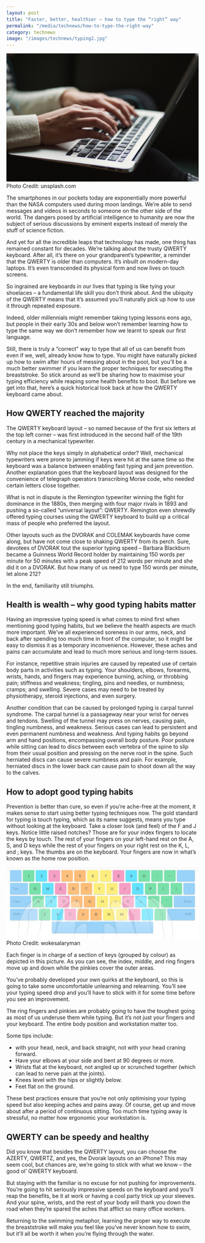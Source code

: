 ```yaml
---
layout: post
title: "Faster, better, healthier – how to type the “right” way"
permalink: "/media/technews/how-to-type-the-right-way"
category: technews
image: "/images/technews/typing2.jpg"
---
```


![The right finger placement](/images/technews/typing2.jpg)
Photo Credit: unsplash.com

The smartphones in our pockets today are exponentially more powerful than the NASA computers used during moon landings. We’re able to send messages and videos in seconds to someone on the other side of the world. The dangers posed by artificial intelligence to humanity are now the subject of serious discussions by eminent experts instead of merely the stuff of science fiction. 

And yet for all the incredible leaps that technology has made, one thing has remained constant for decades. We’re talking about the trusty QWERTY keyboard. 
After all, it’s there on your grandparent’s typewriter, a reminder that the QWERTY is older than computers. It’s inbuilt on modern-day laptops. It’s even transcended its physical form and now lives on touch screens. 

So ingrained are keyboards in our lives that typing is like tying your shoelaces – a fundamental life skill you don’t think about. And the ubiquity of the QWERTY means that it’s assumed you’ll naturally pick up how to use it through repeated exposure. 

Indeed, older millennials might remember taking typing lessons eons ago, but people in their early 30s and below won’t remember learning how to type the same way we don’t remember how we learnt to speak our first language. 

Still, there is truly a “correct” way to type that all of us can benefit from even if we, well, already know how to type. You might have naturally picked up how to swim after hours of messing about in the pool, but you'll be a much better swimmer if you learn the proper techniques for executing the breaststroke. So stick around as we’ll be sharing how to maximise your typing efficiency while reaping some health benefits to boot. But before we get into that, here’s a quick historical look back at how the QWERTY keyboard came about. 

## How QWERTY reached the majority
The QWERTY keyboard layout – so named because of the first six letters at the top left corner – was first introduced in the second half of the 19th century in a mechanical typewriter.

Why not place the keys simply in alphabetical order? Well, mechanical typewriters were prone to jamming if keys were hit at the same time so the keyboard was a balance between enabling fast typing and jam prevention. Another explanation goes that the keyboard layout was designed for the convenience of telegraph operators transcribing Morse code, who needed certain letters close together. 

What is not in dispute is the Remington typewriter winning the fight for dominance in the 1880s, then merging with four major rivals in 1893 and pushing a so-called “universal layout”: QWERTY. Remington even shrewdly offered typing courses using the QWERTY keyboard to build up a critical mass of people who preferred the layout. 

Other layouts such as the DVORAK and COLEMAK keyboards have come along, but have not come close to shaking QWERTY from its perch. Sure, devotees of DVORAK tout the superior typing speed – Barbara Blackburn became a Guinness World Record holder by maintaining 150 words per minute for 50 minutes with a peak speed of 212 words per minute and she did it on a DVORAK. But how many of us need to type 150 words per minute, let alone 212? 

In the end, familiarity still triumphs. 

## Health is wealth – why good typing habits matter
Having an impressive typing speed is what comes to mind first when mentioning good typing habits, but we believe the health aspects are much more important.
We’ve all experienced soreness in our arms, neck, and back after spending too much time in front of the computer, so it might be easy to dismiss it as a temporary inconvenience. However, these aches and pains can accumulate and lead to much more serious and long-term issues. 

For instance, repetitive strain injuries are caused by repeated use of certain body parts in activities such as typing. Your shoulders, elbows, forearms, wrists, hands, and fingers may experience burning, aching, or throbbing pain; stiffness and weakness; tingling, pins and needles, or numbness; cramps; and swelling. 
Severe cases may need to be treated by physiotherapy, steroid injections, and even surgery. 

Another condition that can be caused by prolonged typing is carpal tunnel syndrome. The carpal tunnel is a passageway near your wrist for nerves and tendons. Swelling of the tunnel may press on nerves, causing pain, tingling numbness, and weakness. Serious cases can lead to persistent and even permanent numbness and weakness. And typing habits go beyond arm and hand positions, encompassing overall body posture. Poor posture while sitting can lead to discs between each vertebra of the spine to slip from their usual position and pressing on the nerve root in the spine. Such herniated discs can cause severe numbness and pain. For example, herniated discs in the lower back can cause pain to shoot down all the way to the calves.

## How to adopt good typing habits
Prevention is better than cure, so even if you’re ache-free at the moment, it makes sense to start using better typing techniques now. 
The gold standard for typing is touch typing, which as its name suggests, means you type without looking at the keyboard. 
Take a closer look (and feel) of the F and J keys. Notice little raised notches? Those are for your index fingers to locate the keys by touch. The rest of your fingers on your left-hand rest on the A, S, and D keys while the rest of your fingers on your right rest on the K, L, and ; keys. The thumbs are on the keyboard. Your fingers are now in what’s known as the home row position. 

![The right finger placement](/images/technews/typing.png)
Photo Credit: wokesalaryman

Each finger is in charge of a section of keys (grouped by colour) as depicted in this picture. As you can see, the index, middle, and ring fingers move up and down while the pinkies cover the outer areas. 

You’ve probably developed your own quirks at the keyboard, so this is going to take some uncomfortable unlearning and relearning. You’ll see your typing speed drop and you’ll have to stick with it for some time before you see an improvement. 

The ring fingers and pinkies are probably going to have the toughest going as most of us underuse them while typing. But it’s not just your fingers and your keyboard. The entire body position and workstation matter too. 

Some tips include: 
- with your head, neck, and back straight, not with your head craning forward.
- Have your elbows at your side and bent at 90 degrees or more. 
- Wrists flat at the keyboard, not angled up or scrunched together (which can lead to nerve pain at the joints).
- Knees level with the hips or slightly below. 
- Feet flat on the ground. 

These best practices ensure that you’re not only optimising your typing speed but also keeping aches and pains away. Of course, get up and move about after a period of continuous sitting. Too much time typing away is stressful, no matter how ergonomic your workstation is. 

## QWERTY can be speedy and healthy
Did you know that besides the QWERTY layout, you can choose the AZERTY, QWERTZ, and yes, the Dvorak layouts on an iPhone? This may seem cool, but chances are, we’re going to stick with what we know – the good ol’ QWERTY keyboard. 

But staying with the familiar is no excuse for not pushing for improvements. You’re going to hit seriously impressive speeds on the keyboard and you’ll reap the benefits, be it at work or having a cool party trick up your sleeves. And your spine, wrists, and the rest of your body will thank you down the road when they’re spared the aches that afflict so many office workers. 

Returning to the swimming metaphor, learning the proper way to execute the breaststroke will make you feel like you’ve never known how to swim, but it’ll all be worth it when you’re flying through the water. 
